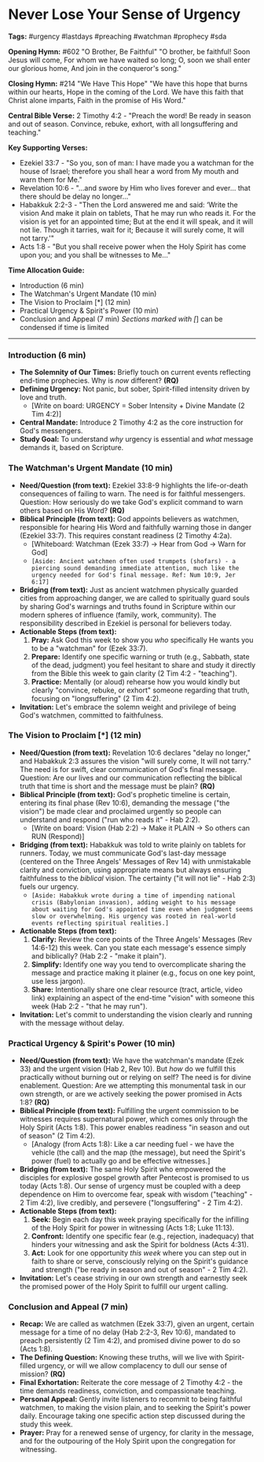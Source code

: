 # Never Lose Your Sense of Urgency

**Tags:** #urgency #lastdays #preaching #watchman #prophecy #sda

**Opening Hymn:** #602 "O Brother, Be Faithful" "O brother, be faithful! Soon
Jesus will come, For whom we have waited so long; O, soon we shall enter our
glorious home, And join in the conqueror's song."

**Closing Hymn:** #214 "We Have This Hope" "We have this hope that burns within
our hearts, Hope in the coming of the Lord. We have this faith that Christ alone
imparts, Faith in the promise of His Word."

**Central Bible Verse:** 2 Timothy 4:2 - "Preach the word! Be ready in season
and out of season. Convince, rebuke, exhort, with all longsuffering and
teaching."

**Key Supporting Verses:**

- Ezekiel 33:7 - "So you, son of man: I have made you a watchman for the house
  of Israel; therefore you shall hear a word from My mouth and warn them for
  Me."
- Revelation 10:6 - "...and swore by Him who lives forever and ever... that
  there should be delay no longer..."
- Habakkuk 2:2-3 - "Then the Lord answered me and said: ‘Write the vision And
  make it plain on tablets, That he may run who reads it. For the vision is yet
  for an appointed time; But at the end it will speak, and it will not lie.
  Though it tarries, wait for it; Because it will surely come, It will not
  tarry.'"
- Acts 1:8 - "But you shall receive power when the Holy Spirit has come upon
  you; and you shall be witnesses to Me..."

**Time Allocation Guide:**

- Introduction (6 min)
- The Watchman's Urgent Mandate (10 min)
- The Vision to Proclaim [*] (12 min)
- Practical Urgency & Spirit's Power (10 min)
- Conclusion and Appeal (7 min) _Sections marked with [_] can be condensed if
  time is limited

---

### Introduction (6 min)

- **The Solemnity of Our Times:** Briefly touch on current events reflecting
  end-time prophecies. Why is _now_ different? **(RQ)**
- **Defining Urgency:** Not panic, but sober, Spirit-filled intensity driven by
  love and truth.
  - [Write on board: URGENCY = Sober Intensity + Divine Mandate (2 Tim 4:2)]
- **Central Mandate:** Introduce 2 Timothy 4:2 as the core instruction for God's
  messengers.
- **Study Goal:** To understand _why_ urgency is essential and _what_ message
  demands it, based on Scripture.

### The Watchman's Urgent Mandate (10 min)

- **Need/Question (from text):** Ezekiel 33:8-9 highlights the life-or-death
  consequences of failing to warn. The need is for faithful messengers.
  Question: How seriously do we take God's explicit command to warn others based
  on His Word? **(RQ)**
- **Biblical Principle (from text):** God appoints believers as watchmen,
  responsible for hearing His Word and faithfully warning those in danger
  (Ezekiel 33:7). This requires constant readiness (2 Timothy 4:2a).
  - [Whiteboard: Watchman (Ezek 33:7) -> Hear from God -> Warn for God]
  - `[Aside: Ancient watchmen often used trumpets (shofars) - a piercing sound demanding immediate attention, much like the urgency needed for God's final message. Ref: Num 10:9, Jer 6:17]`
- **Bridging (from text):** Just as ancient watchmen physically guarded cities
  from approaching danger, we are called to spiritually guard souls by sharing
  God's warnings and truths found in Scripture within our modern spheres of
  influence (family, work, community). The responsibility described in Ezekiel
  is personal for believers today.
- **Actionable Steps (from text):**
  1.  **Pray:** Ask God this week to show you _who_ specifically He wants you to
      be a "watchman" for (Ezek 33:7).
  2.  **Prepare:** Identify one specific warning or truth (e.g., Sabbath, state
      of the dead, judgment) you feel hesitant to share and study it directly
      from the Bible this week to gain clarity (2 Tim 4:2 - "teaching").
  3.  **Practice:** Mentally (or aloud) rehearse how you would kindly but
      clearly "convince, rebuke, or exhort" someone regarding that truth,
      focusing on "longsuffering" (2 Tim 4:2).
- **Invitation:** Let's embrace the solemn weight and privilege of being God's
  watchmen, committed to faithfulness.

### The Vision to Proclaim [*] (12 min)

- **Need/Question (from text):** Revelation 10:6 declares "delay no longer," and
  Habakkuk 2:3 assures the vision "will surely come, It will not tarry." The
  need is for swift, clear communication of God's final message. Question: Are
  our lives and our communication reflecting the biblical truth that time is
  short and the message must be plain? **(RQ)**
- **Biblical Principle (from text):** God's prophetic timeline is certain,
  entering its final phase (Rev 10:6), demanding the message ("the vision") be
  made clear and proclaimed urgently so people can understand and respond ("run
  who reads it" - Hab 2:2).
  - [Write on board: Vision (Hab 2:2) -> Make it PLAIN -> So others can RUN
    (Respond)]
- **Bridging (from text):** Habakkuk was told to write plainly on tablets for
  runners. Today, we must communicate God's last-day message (centered on the
  Three Angels' Messages of Rev 14) with unmistakable clarity and conviction,
  using appropriate means but always ensuring faithfulness to the _biblical_
  vision. The certainty ("it will not lie" - Hab 2:3) fuels our urgency.
  - `[Aside: Habakkuk wrote during a time of impending national crisis (Babylonian invasion), adding weight to his message about waiting for God's appointed time even when judgment seems slow or overwhelming. His urgency was rooted in real-world events reflecting spiritual realities.]`
- **Actionable Steps (from text):**
  1.  **Clarify:** Review the core points of the Three Angels' Messages (Rev
      14:6-12) this week. Can you state each message's essence simply and
      biblically? (Hab 2:2 - "make it plain").
  2.  **Simplify:** Identify one way you tend to overcomplicate sharing the
      message and practice making it plainer (e.g., focus on one key point, use
      less jargon).
  3.  **Share:** Intentionally share one clear resource (tract, article, video
      link) explaining an aspect of the end-time "vision" with someone this week
      (Hab 2:2 - "that he may run").
- **Invitation:** Let's commit to understanding the vision clearly and running
  with the message without delay.

### Practical Urgency & Spirit's Power (10 min)

- **Need/Question (from text):** We have the watchman's mandate (Ezek 33) and
  the urgent vision (Hab 2, Rev 10). But _how_ do we fulfill this practically
  without burning out or relying on self? The need is for divine enablement.
  Question: Are we attempting this monumental task in our own strength, or are
  we actively seeking the power promised in Acts 1:8? **(RQ)**
- **Biblical Principle (from text):** Fulfilling the urgent commission to be
  witnesses requires supernatural power, which comes only through the Holy
  Spirit (Acts 1:8). This power enables readiness "in season and out of season"
  (2 Tim 4:2).
  - [Analogy (from Acts 1:8): Like a car needing fuel - we have the vehicle (the
    call) and the map (the message), but need the Spirit's power (fuel) to
    actually go and be effective witnesses.]
- **Bridging (from text):** The same Holy Spirit who empowered the disciples for
  explosive gospel growth after Pentecost is promised to us today (Acts 1:8).
  Our sense of urgency must be coupled with a deep dependence on Him to overcome
  fear, speak with wisdom ("teaching" - 2 Tim 4:2), live credibly, and persevere
  ("longsuffering" - 2 Tim 4:2).
- **Actionable Steps (from text):**
  1.  **Seek:** Begin each day this week praying specifically for the infilling
      of the Holy Spirit for power in witnessing (Acts 1:8; Luke 11:13).
  2.  **Confront:** Identify one specific fear (e.g., rejection, inadequacy)
      that hinders your witnessing and ask the Spirit for boldness (Acts 4:31).
  3.  **Act:** Look for one opportunity _this week_ where you can step out in
      faith to share or serve, consciously relying on the Spirit's guidance and
      strength ("be ready in season and out of season" - 2 Tim 4:2).
- **Invitation:** Let's cease striving in our own strength and earnestly seek
  the promised power of the Holy Spirit to fulfill our urgent calling.

### Conclusion and Appeal (7 min)

- **Recap:** We are called as watchmen (Ezek 33:7), given an urgent, certain
  message for a time of no delay (Hab 2:2-3, Rev 10:6), mandated to preach
  persistently (2 Tim 4:2), and promised divine power to do so (Acts 1:8).
- **The Defining Question:** Knowing these truths, will we live with
  Spirit-filled urgency, or will we allow complacency to dull our sense of
  mission? **(RQ)**
- **Final Exhortation:** Reiterate the core message of 2 Timothy 4:2 - the time
  demands readiness, conviction, and compassionate teaching.
- **Personal Appeal:** Gently invite listeners to recommit to being faithful
  watchmen, to making the vision plain, and to seeking the Spirit's power daily.
  Encourage taking one specific action step discussed during the study this
  week.
- **Prayer:** Pray for a renewed sense of urgency, for clarity in the message,
  and for the outpouring of the Holy Spirit upon the congregation for
  witnessing.
